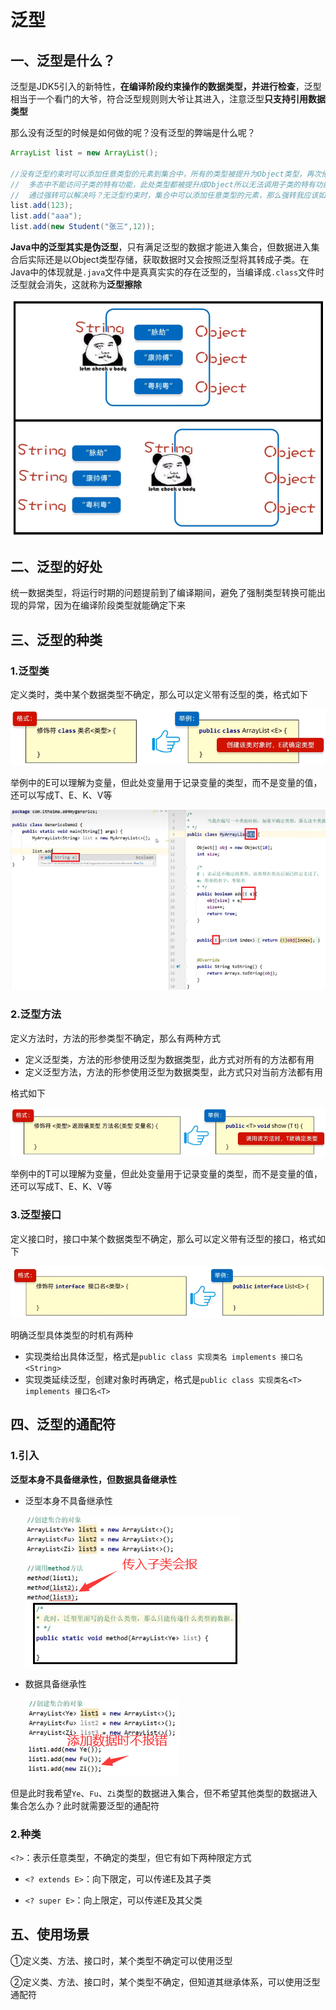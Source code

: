 # 泛型

## 一、泛型是什么？

泛型是JDK5引入的新特性，**在编译阶段约束操作的数据类型，并进行检查**，泛型相当于一个看门的大爷，符合泛型规则则大爷让其进入，注意泛型**只支持引用数据类型**

那么没有泛型的时候是如何做的呢？没有泛型的弊端是什么呢？

```java
ArrayList list = new ArrayList();

//没有泛型约束时可以添加任意类型的元素到集合中，所有的类型被提升为Object类型，再次他也是有一个致命的弊端！
//	多态中不能访问子类的特有功能，此处类型都被提升成Object所以无法调用子类的特有功能
//	通过强转可以解决吗？无泛型约束时，集合中可以添加任意类型的元素，那么强转我应该如何确定强转成什么类型呢，显然是不行的，所以出现了泛型
list.add(123);
list.add("aaa");
list.add(new Student("张三",12));
```

**Java中的泛型其实是伪泛型**，只有满足泛型的数据才能进入集合，但数据进入集合后实际还是以Object类型存储，获取数据时又会按照泛型将其转成子类。在Java中的体现就是`.java`文件中是真真实实的存在泛型的，当编译成`.class`文件时泛型就会消失，这就称为**泛型擦除**

![1664691320445](../1.Java%E5%9F%BA%E7%A1%80/assets/1664691320445.png)

## 二、泛型的好处

统一数据类型，将运行时期的问题提前到了编译期间，避免了强制类型转换可能出现的异常，因为在编译阶段类型就能确定下来

## 三、泛型的种类

### 1.泛型类

定义类时，类中某个数据类型不确定，那么可以定义带有泛型的类，格式如下

![1664691760663](assets/1664691760663.png)

举例中的E可以理解为变量，但此处变量用于记录变量的类型，而不是变量的值，还可以写成T、E、K、V等

![1664692046583](assets/1664692046583.png)

### 2.泛型方法

定义方法时，方法的形参类型不确定，那么有两种方式

* 定义泛型类，方法的形参使用泛型为数据类型，此方式对所有的方法都有用
* 定义泛型方法，方法的形参使用泛型为数据类型，此方式只对当前方法都有用

格式如下

![1664692306808](assets/1664692306808.png)

举例中的T可以理解为变量，但此处变量用于记录变量的类型，而不是变量的值，还可以写成T、E、K、V等

### 3.泛型接口

定义接口时，接口中某个数据类型不确定，那么可以定义带有泛型的接口，格式如下

![1664692408687](assets/1664692408687.png)

明确泛型具体类型的时机有两种

* 实现类给出具体泛型，格式是`public class 实现类名 implements 接口名<String>`
* 实现类延续泛型，创建对象时再确定，格式是`public class 实现类名<T> implements 接口名<T>`

## 四、泛型的通配符

### 1.引入

**泛型本身不具备继承性，但数据具备继承性**

* 泛型本身不具备继承性

  ![1664692922490](assets/1664692922490.png)

* 数据具备继承性

  ![1664693019389](assets/1664693019389.png)

但是此时我希望`Ye`、`Fu`、`Zi`类型的数据进入集合，但不希望其他类型的数据进入集合怎么办？此时就需要泛型的通配符

### 2.种类

`<?>`：表示任意类型，不确定的类型，但它有如下两种限定方式

* `<? extends E>`：向下限定，可以传递E及其子类

* `<? super E>`：向上限定，可以传递E及其父类

##  五、使用场景

①定义类、方法、接口时，某个类型不确定可以使用泛型

②定义类、方法、接口时，某个类型不确定，但知道其继承体系，可以使用泛型通配符











